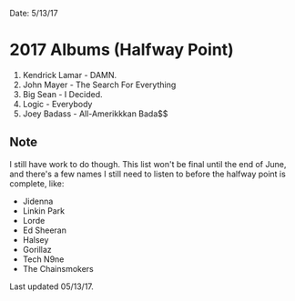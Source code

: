 Date: 5/13/17

# 2017 Albums (Halfway Point)

1. Kendrick Lamar - DAMN.
2. John Mayer - The Search For Everything
3. Big Sean - I Decided.
4. Logic - Everybody
5. Joey Badass - All-Amerikkkan Bada$$

## Note

I still have work to do though. This list won't be final until the end of June, and there's a few names I still need to listen to before the halfway point is complete, like:

- Jidenna
- Linkin Park
- Lorde
- Ed Sheeran
- Halsey
- Gorillaz
- Tech N9ne
- The Chainsmokers

Last updated 05/13/17.